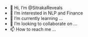 - 👋 Hi, I’m @SitrakaReveals
- 👀 I’m interested in NLP and Finance
- 🌱 I’m currently learning ...
- 💞️ I’m looking to collaborate on ...
- 📫 How to reach me ...

<!---
SitrakaReveals/SitrakaReveals is a ✨ special ✨ repository because its `README.md` (this file) appears on your GitHub profile.
You can click the Preview link to take a look at your changes.
--->
